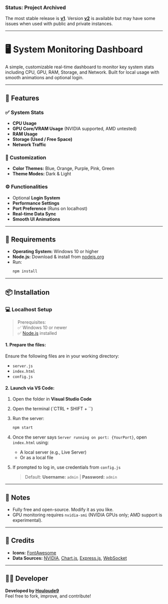 ### Status: Project Archived
The most stable release is **[v1](https://github.com/Houloude9IOfficial/SystemDashboard/releases/tag/1)**. Version **[v2](https://github.com/Houloude9IOfficial/SystemDashboard/releases/tag/2)** is available but may have some issues when used with public and private instances.

---

# 🖥️ System Monitoring Dashboard

A simple, customizable real-time dashboard to monitor key system stats including CPU, GPU, RAM, Storage, and Network. Built for local usage with smooth animations and optional login.

---

## 🚀 Features

### ✅ System Stats
- **CPU Usage**
- **GPU Core/VRAM Usage** (NVIDIA supported, AMD untested)
- **RAM Usage**
- **Storage (Used / Free Space)**
- **Network Traffic**

### 🎨 Customization
- **Color Themes:** Blue, Orange, Purple, Pink, Green
- **Theme Modes:** Dark & Light

### ⚙️ Functionalities
- Optional **Login System**
- **Performance Settings**
- **Port Preference** (Runs on localhost)
- **Real-time Data Sync**
- **Smooth UI Animations**

---

## 🔧 Requirements

- **Operating System:** Windows 10 or higher  
- **Node.js:** Download & install from [nodejs.org](https://nodejs.org)  
- Run:  
  ```bash
  npm install
  ```

---
## 📦 Installation

### 💻 Localhost Setup

> Prerequisites:  
> ✅ Windows 10 or newer  
> ✅ [Node.js](https://nodejs.org) installed  

#### 1. Prepare the files:
Ensure the following files are in your working directory:
- `server.js`
- `index.html`
- `config.js`

#### 2. Launch via VS Code:
1. Open the folder in **Visual Studio Code**
2. Open the terminal (`CTRL + SHIFT + \``)
3. Run the server:  
   ```bash
   npm start
   ```
4. Once the server says `Server running on port: {YourPort}`, open `index.html` using:
   - A local server (e.g., Live Server)
   - Or as a local file

5. If prompted to log in, use credentials from `config.js`  
   > Default: **Username:** `admin` | **Password:** `admin`

---


## 📌 Notes

- Fully free and open-source. Modify it as you like.
- GPU monitoring requires `nvidia-smi` (NVIDIA GPUs only; AMD support is experimental).

---

## 🙌 Credits

- **Icons:** [FontAwesome](https://fontawesome.com/)  
- **Data Sources:** [NVIDIA](https://www.nvidia.com), [Chart.js](https://www.chartjs.org), [Express.js](https://expressjs.com), [WebSocket](https://www.npmjs.com/package/websocket)  

---

## 👨‍💻 Developer

**Developed by [Houloude9](https://github.com/Houloude9IOfficial)**  
Feel free to fork, improve, and contribute!
